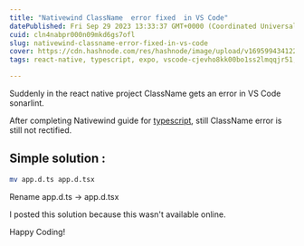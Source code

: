 ```yaml
---
title: "Nativewind ClassName  error fixed  in VS Code"
datePublished: Fri Sep 29 2023 13:33:37 GMT+0000 (Coordinated Universal Time)
cuid: cln4nabpr000n09mkd6gs7ofl
slug: nativewind-classname-error-fixed-in-vs-code
cover: https://cdn.hashnode.com/res/hashnode/image/upload/v1695994341220/c5282522-0c22-4427-a03e-d4a929624fab.jpeg
tags: react-native, typescript, expo, vscode-cjevho8kk00bo1ss2lmqqjr51, nativewind

---
```


Suddenly in the react native project ClassName gets an error in VS Code sonarlint.

After completing Nativewind guide for [typescript](https://www.nativewind.dev/getting-started/typescript), still ClassName error is still not rectified.

## Simple solution :

```bash
mv app.d.ts app.d.tsx
```

Rename app.d.ts -&gt; app.d.tsx

I posted this solution because this wasn't available online.

Happy Coding!